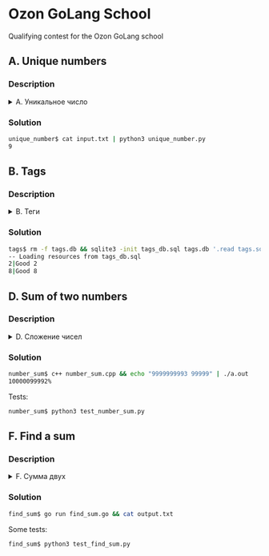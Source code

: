 # Ozon GoLang School

Qualifying contest for the Ozon GoLang school


## A. Unique numbers
### Description 

<details>
<summary>A. Уникальное число</summary>

```
Ограничение времени	1 секунда
Ограничение памяти	64Mb
Ввод	стандартный ввод или input-201.txt
Вывод	стандартный вывод или input-201.a.txt

На вход программе подается большое количество целых чисел. Все числа, кроме одного, имеют пару, причем может быть несколько одинаковых пар. Найдите число без пары.


Формат ввода

stdin десятеричные числа по одному на каждой строке
Формат вывода
stdout десятеричное число

Пример

Ввод	Вывод
1       3
2
2
1
2
3
2
```

</details>

### Solution

```bash
unique_number$ cat input.txt | python3 unique_number.py
9
```


## B. Tags
### Description

<details>
<summary>B. Теги</summary>

```
Ограничение времени	1 секунда
Ограничение памяти	64Mb
Ввод	стандартный ввод или input.txt
Вывод	стандартный вывод или output.txt

В базе данных имеется таблица с товарами goods (id INTEGER, name TEXT), таблица с тегами tags (id INTEGER, name TEXT) и таблица связки товаров и тегов tags_goods (tag_id INTEGER, goods_id INTEGER, UNIQUE (tag_id, goods_id)).

Выведите id и названия всех товаров, которые имеют все возможные теги в этой базе.

БД - SQLite3. В качестве языка решения выберите make2.

Формат ввода
SQL-запрос.
```

</details>


### Solution

```bash
tags$ rm -f tags.db && sqlite3 -init tags_db.sql tags.db '.read tags.sql'
-- Loading resources from tags_db.sql
2|Good 2
8|Good 8
```


## D. Sum of two numbers
### Description

<details>
<summary>D. Сложение чисел</summary>

```
Ограничение времени	1 секунда
Ограничение памяти	64Mb
Ввод	стандартный ввод
Вывод	стандартный вывод

Даны два числа неотрицательных числа A и B(числа могут содержать до 1000 цифр). Вам нужно вычислить их сумму.


Формат ввода

Первая строка ввода содержит числа A и B, разделенные пробелом


Формат вывода

Результат сложения двух чисел нужно вывести на отдельной строке.


Пример 1

Ввод	Вывод
1       2
3


Пример 2

Ввод	Вывод
199     1
200
```

</details>


### Solution

```bash
number_sum$ c++ number_sum.cpp && echo "9999999993 99999" | ./a.out
10000099992%
```

Tests:

```bash
number_sum$ python3 test_number_sum.py
```


## F. Find a sum
### Description

<details>
<summary>F. Сумма двух</summary>

```
Ограничение времени	1 секунда
Ограничение памяти	64Mb
Ввод	input.txt
Вывод	output.txt

Дано целое положительное число "target". Также дана последовательность из целых положительных чисел. Необходимо записать в выходной файл "1", если в последовательности есть два числа сумма, которых равна значению "target" или "0" если таких нет.


Формат ввода

5
1 7 3 4 7 9

Формат вывода

1


Примечания

Все числа используемы в задаче находятся в диапазоне 0 < N < 999999999

Название входной файл: input.txt
Название выходной файл: output.txt
```

</details>


### Solution

```bash
find_sum$ go run find_sum.go && cat output.txt
```

Some tests:

```bash
find_sum$ python3 test_find_sum.py
```
